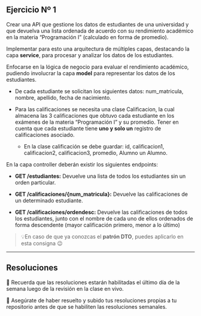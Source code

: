 ## Ejercicio Nº 1

Crear una API que gestione los datos de estudiantes de una universidad y que devuelva una lista ordenada de acuerdo con su rendimiento académico en la materia “Programación I” (calculado en forma de promedio).

Implementar para esto una arquitectura de múltiples capas, destacando la capa **service**, para procesar y analizar los datos de los estudiantes.

Enfocarse en la lógica de negocio para evaluar el rendimiento académico, pudiendo involucrar la capa **model** para representar los datos de los estudiantes.

- De cada estudiante se solicitan los siguientes datos: num_matricula, nombre, apellido, fecha de nacimiento.
    
- Para las calificaciones se necesita una clase Calificacion, la cual almacena las 3 calificaciones que obtuvo cada estudiante en los exámenes de la materia “Programación I” y su promedio. Tener en cuenta que cada estudiante tiene **uno y solo un** registro de calificaciones asociado.
    
    - En la clase calificación se debe guardar: id, calificacion1, calificacion2, calificacion3, promedio, Alumno un Alumno.
        

En la capa controller deberán existir los siguientes endpoints:

- **GET /estudiantes:** Devuelve una lista de todos los estudiantes sin un orden particular.
    
- **GET /calificaciones/{num_matricula}:** Devuelve las calificaciones de un determinado estudiante.
    
- **GET /calificaciones/ordendesc:** Devuelve las calificaciones de todos los estudiantes, junto con el nombre de cada uno de ellos ordenados de forma descendente (mayor calificación primero, menor a lo último)


>💡En caso de que ya conozcas el **patrón DTO**, puedes aplicarlo en esta consigna 😉

---

## Resoluciones

📌 Recuerda que las resoluciones estarán habilitadas el último día de la semana luego de la revisión en la clase en vivo.

📌 Asegúrate de haber resuelto y subido tus resoluciones propias a tu repositorio antes de que se habiliten las resoluciones semanales.

